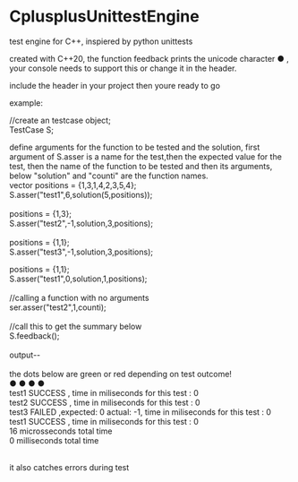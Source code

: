 # CplusplusUnittestEngine
test engine for C++, inspiered by python unittests<br>

created with C++20, the function feedback prints the unicode character ● , your console needs to support this or change it in the header.<br>

include the header in your project then youre ready to go<br>

example:<br>

//create an testcase object;<br>
TestCase S;<br>

define arguments for the function to be tested and the solution, first argument of S.asser is a name for the test,then the expected value for the test, then the name of the function to be tested and then its arguments, below "solution" and "counti" are the function names.<br>
vector<int> positions = {1,3,1,4,2,3,5,4};<br>
S.asser("test1",6,solution(5,positions));<br>
<br>
positions = {1,3};<br>
S.asser("test2",-1,solution,3,positions);<br>
<br>
positions = {1,1};<br>
S.asser("test3",-1,solution,3,positions);<br>

positions = {1,1};<br>
S.asser("test1",0,solution,1,positions);<br>
<br>
//calling a function with no arguments<br>
ser.asser("test2",1,counti);<br>
<br>
//call this to get the summary below <br>
S.feedback();<br>
<br>
output--<br>
<br>
the dots below are green or red depending on test outcome!<br>
● ● ● ● <br>
test1 SUCCESS , time in miliseconds for this test : 0<br>
test2 SUCCESS , time in miliseconds for this test : 0<br>
test3 FAILED ,expected: 0 actual: -1, time in miliseconds for this test : 0<br>
test1 SUCCESS , time in miliseconds for this test : 0<br>
16 microsseconds total time <br>
0 milliseconds total time  <br>
<br>

it also catches errors during test<br>
